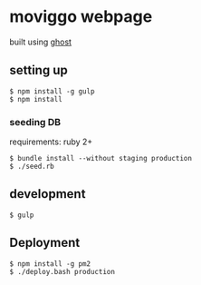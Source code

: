 # moviggo webpage

built using [ghost](https://ghost.org)

## setting up

```
$ npm install -g gulp
$ npm install
```

### seeding DB

requirements: ruby 2+

```
$ bundle install --without staging production
$ ./seed.rb
```

## development

```
$ gulp
```

## Deployment

```
$ npm install -g pm2
$ ./deploy.bash production
```
